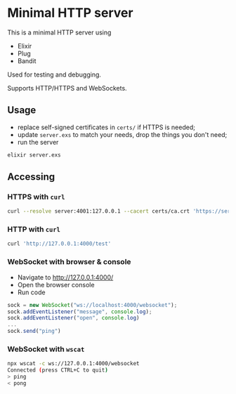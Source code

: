 # Minimal HTTP server

This is a minimal HTTP server using
* Elixir
* Plug
* Bandit

Used for testing and debugging.

Supports HTTP/HTTPS and WebSockets.

## Usage

* replace self-signed certificates in `certs/` if HTTPS is needed;
* update `server.exs` to match your needs, drop the things you don't need;
* run the server
```bash
elixir server.exs
```

## Accessing

### HTTPS with `curl`
```bash
curl --resolve server:4001:127.0.0.1 --cacert certs/ca.crt 'https://server:4001/test'
```

### HTTP with `curl`
```bash
curl 'http://127.0.0.1:4000/test'
```

### WebSocket with browser & console

* Navigate to http://127.0.0.1:4000/
* Open the browser console
* Run code
```javascript
sock = new WebSocket("ws://localhost:4000/websocket");
sock.addEventListener("message", console.log);
sock.addEventListener("open", console.log)
...
sock.send("ping")
```

### WebSocket with `wscat`

```bash
npx wscat -c ws://127.0.0.1:4000/websocket
Connected (press CTRL+C to quit)
> ping
< pong
```

